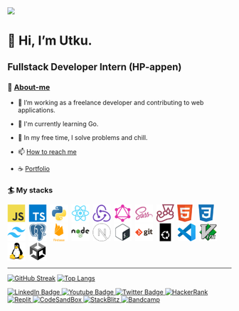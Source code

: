 <div id="header">
  <img src="https://media.giphy.com/media/1C8bHHJturSx2/giphy.gif" width="200"/>
</div>

# 👋 Hi, I’m Utku.
## Fullstack Developer Intern (HP-appen)

### 👤 <a href="https://utku-guclu.github.io/about-me/">About-me</a>

- :telescope: I’m working as a freelance developer and contributing to web applications.

- :seedling: I'm currently learning Go.

- 👀 In my free time, I solve problems and chill.

- :mailbox: <a href="mailto:utku_guclu@hotmail.com">How to reach me</a>

- ☕ <a href="https://utku-guclu.github.io/portfolio/">Portfolio</a>


### :surfer: My stacks 
<div>
  <img src="https://github.com/devicons/devicon/blob/master/icons/javascript/javascript-original.svg" title="JavaScript" alt="JavaScript" width="40" height="40"/>&nbsp;
  <img src="https://github.com/devicons/devicon/blob/master/icons/typescript/typescript-original.svg" title="Typescript" alt="Typescript" width="40" height="40"/>&nbsp;
  <img src="https://github.com/devicons/devicon/blob/master/icons/python/python-original.svg" title="Python" alt="Python" width="40" height="40"/>&nbsp;
  <img src="https://github.com/devicons/devicon/blob/master/icons/react/react-original.svg" title="React" alt="React" width="40" height="40"/>&nbsp;
  <img src="https://github.com/devicons/devicon/blob/master/icons/redux/redux-original.svg" title="Redux" alt="Redux " width="40" height="40"/>&nbsp;
  <img src="https://github.com/devicons/devicon/blob/master/icons/graphql/graphql-plain.svg" title="Graphql" alt="Graphql " width="40" height="40"/>&nbsp;
  <img src="https://github.com/devicons/devicon/blob/master/icons/sass/sass-original.svg"  title="SASS" alt="SASS" width="40" height="40"/>&nbsp;
  <img src="https://github.com/devicons/devicon/blob/master/icons/jest/jest-plain.svg" title="Jest" **alt="Jest" width="40" height="40"/>
  <img src="https://github.com/devicons/devicon/blob/master/icons/html5/html5-original.svg" title="HTML5" alt="HTML" width="40" height="40"/>&nbsp;
  <img src="https://github.com/devicons/devicon/blob/master/icons/css3/css3-plain.svg"  title="CSS3" alt="CSS" width="40" height="40"/>&nbsp;
  <img src="https://github.com/devicons/devicon/blob/master/icons/tailwindcss/tailwindcss-original.svg"  title="Tailwind" alt="Tailwind" width="40" height="40"/>&nbsp;
  <img src="https://github.com/devicons/devicon/blob/master/icons/postgresql/postgresql-plain.svg" title="Postgresql" alt="Postgresql " width="40" height="40"/>&nbsp;
  <img src="https://github.com/devicons/devicon/blob/master/icons/firebase/firebase-plain-wordmark.svg" title="Firebase" alt="Firebase" width="40" height="40"/>&nbsp;
  <img src="https://github.com/devicons/devicon/blob/master/icons/nodejs/nodejs-original-wordmark.svg" title="NodeJS" alt="NodeJS" width="40" height="40"/>&nbsp;
  <img src="https://github.com/devicons/devicon/blob/master/icons/nextjs/nextjs-line.svg" title="NextJS" alt="NextJS" width="40" height="40"/>&nbsp;
  <img src="https://github.com/devicons/devicon/blob/master/icons/bash/bash-original.svg" title="Bash" **alt="Bash" width="40" height="40"/>&nbsp;
  <img src="https://github.com/devicons/devicon/blob/master/icons/git/git-original-wordmark.svg" title="Git" **alt="Git" width="40" height="40"/>&nbsp;
  <img src="https://github.com/devicons/devicon/blob/master/icons/ubuntu/ubuntu-plain.svg" title="Ubuntu" **alt="Ubuntu" width="40" height="40"/>&nbsp;
  <img src="https://github.com/devicons/devicon/blob/master/icons/vscode/vscode-original.svg" title="VSCODE" **alt="VSCODE" width="40" height="40"/>&nbsp;
  <img src="https://github.com/devicons/devicon/blob/master/icons/vim/vim-original.svg" title="VIM" **alt="VIM" width="40" height="40"/>&nbsp;
  <img src="https://github.com/devicons/devicon/blob/master/icons/linux/linux-original.svg" title="Linux" **alt="Linux" width="40" height="40"/>&nbsp;
  <img src="https://github.com/devicons/devicon/blob/master/icons/unity/unity-original.svg" title="Unity" **alt="Unity" width="40" height="40"/>
</div>

---

[![GitHub Streak](https://streak-stats.demolab.com?user=utku-guclu&theme=gruvbox_duo&hide_border=true)](https://git.io/streak-stats)
[![Top Langs](https://github-readme-stats.vercel.app/api/top-langs/?username=utku-guclu&layout=compact&theme=gruvbox&)](https://github.com/anuraghazra/github-readme-stats)




<div id="badges">
  <a href="https://www.linkedin.com/in/utkuin/">
    <img src="https://img.shields.io/badge/LinkedIn-blue?style=for-the-badge&logo=linkedin&logoColor=white" alt="LinkedIn Badge"/>
  </a>
  <a href="https://www.youtube.com/c/CoreValue666/">
    <img src="https://img.shields.io/badge/YouTube-red?style=for-the-badge&logo=youtube&logoColor=white" alt="Youtube Badge"/>
  </a>
  <a href="https://twitter.com/pisokrates/">
    <img src="https://img.shields.io/badge/Twitter-blue?style=for-the-badge&logo=twitter&logoColor=white" alt="Twitter Badge"/>
  </a>
  <a href="https://www.hackerrank.com/utkuguclu/">
    <img src="https://img.shields.io/badge/-Hackerrank-2EC866?style=for-the-badge&logo=HackerRank&logoColor=white" alt="HackerRank"/>
  </a>
   <a href="https://replit.com/@stanger307/">
    <img src="https://img.shields.io/badge/-Replit-white?style=for-the-badge&logo=Replit&logoColor=black" alt="Replit"/>
  </a>
  <a href="https://codesandbox.io/u/Utku/">
    <img src="https://img.shields.io/badge/-Codesandbox-black?style=for-the-badge&logo=Codesandbox&logoColor=white" alt="CodeSandBox"/>
  </a>
  <a href="https://stackblitz.com/@utku-guclu">
    <img src="https://img.shields.io/badge/-Stackblitz-blue?style=for-the-badge&logo=Stackblitz&logoColor=white" alt="StackBlitz"/>
  </a>
  <a href="https://darkofee.bandcamp.com/">
    <img src="https://img.shields.io/badge/bandcamp-gray?style=for-the-badge&logo=Bandcamp&logoColor=blue" alt="Bandcamp"/>
  </a>
</div>



<!---
utku-guclu/utku-guclu is a ✨ special ✨ repository because its `README.md` (this file) appears on your GitHub profile.
You can click the Preview link to take a look at your changes.

<img src="https://komarev.com/ghpvc/?username=utku-guclu&style=flat-square&color=blue" alt=""/>

- 📫 <a href="utku_guclu@hotmail.com">How to reach me</a>
## Frontend Developer
- 👀 My tech stacks are <strong>Javascript & React / Node.js</strong>.
- 🌱 I'm currently learning GraphQL.
- 💞️ I’m looking to collaborate on new projects.
--->




